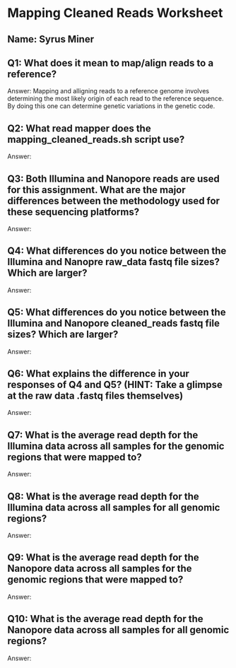 # Mapping Cleaned Reads Worksheet

<!--- Write name below --->
## Name: Syrus Miner 

<!--- For this worksheet, answer the following questions --->

## Q1: What does it mean to map/align reads to a reference?

Answer: Mapping and alligning reads to a reference genome involves determining
the most likely origin of each read to the reference sequence. By doing this
one can determine genetic variations in the genetic code.   

## Q2: What read mapper does the mapping_cleaned_reads.sh script use?
Answer:

## Q3: Both Illumina and Nanopore reads are used for this assignment. What are the major differences between the methodology used for these sequencing platforms?
Answer:

## Q4: What differences do you notice between the Illumina and Nanopre raw_data fastq file sizes? Which are larger?
Answer:

## Q5: What differences do you notice between the Illumina and Nanopore cleaned_reads fastq file sizes? Which are larger?
Answer:

## Q6: What explains the difference in your responses of Q4 and Q5? (HINT: Take a glimpse at the raw data .fastq files themselves)
Answer:

## Q7: What is the average read depth for the Illumina data across all samples for the genomic regions that were mapped to?
Answer:

## Q8: What is the average read depth for the Illumina data across all samples for all genomic regions?
Answer:

## Q9: What is the average read depth for the Nanopore data across all samples for the genomic regions that were mapped to?
Answer:

## Q10: What is the average read depth for the Nanopore data across all samples for all genomic regions?
Answer:
